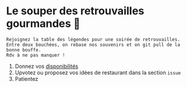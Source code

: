Le souper des retrouvailles gourmandes 🍗 
=

```
Rejoignez la table des légendes pour une soirée de retrouvailles. 
Entre deux bouchées, on rebase nos souvenirs et on git pull de la bonne bouffe. 
Rdv à ne pas manquer !
```

1. Donnez vos [disponibilités](https://framadate.org/IpZjcJfyAGnBcqAu)
2. Upvotez ou proposez vos idées de restaurant dans la section `issue`
3. Patientez
